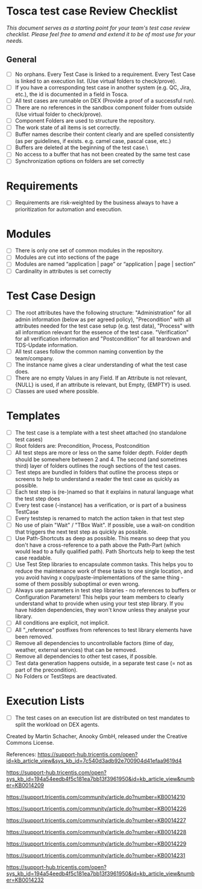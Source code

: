 
# Tosca test case Review Checklist
 *This document serves as a starting point for your team's test case review checklist. Please feel free to amend and extend it to be of most use for your needs.*
 
 

## General
 - [ ] No orphans. Every Test Case is linked to a requirement. Every Test
       Case is linked to an execution list. (Use virtual folders to
       check/prove).
 - [ ]    If you have a corresponding test case in another system (e.g. QC, Jira, etc.), the id is documented in a field in Tosca.
 - [ ] All test cases are runnable on DEX (Provide a proof of a successful run).
 - [ ] There are no references in the sandbox component folder from outside (Use virtual folder to check/prove).
 - [ ] Component Folders are used to structure the repository.
 - [ ] The work state of all items is set correctly.
 - [ ] Buffer names describe their content clearly and are spelled consistently (as per guidelines, if exists. e.g. camel case, pascal case, etc.)
 - [ ] Buffers are deleted at the beginning of the test case.\
 - [ ] No access to a buffer that has not been created by the same test case
 - [ ] Synchronization options on folders are set correctly
 
# Requirements
 - [ ] Requirements are risk-weighted by the business always to have a prioritization for automation and execution.
  
# Modules
 - [ ] There is only one set of common modules in the repository.
 - [ ]    Modules are cut into sections of the page
 - [ ]    Modules are named “application | page” or “application | page | section”
 - [ ]    Cardinality in attributes is set correctly

# Test Case Design
 - [ ]   The root attributes have the following structure: "Administration" for all admin information (below as per agreed policy), "Precondition" with all attributes needed for the test case setup (e.g. test data), "Process" with all information relevant for the essence of the test case. "Verification" for all verification information and "Postcondition" for all teardown and TDS-Update information.
 - [ ]   All test cases follow the common naming convention by the team/company.
 - [ ]    The instance name gives a clear understanding of what the test case does.
 - [ ]    There are no empty Values in any Field. If an Attribute is not relevant, {NULL} is used, if an attribute is relevant, but Empty, {EMPTY} is used.
 - [ ]    Classes are used where possible.

# Templates
 - [ ]    The test case is a template with a test sheet attached (no standalone test cases)
 - [ ]    Root folders are: Precondition, Process, Postcondition
 - [ ]    All test steps are more or less on the same folder depth. Folder depth should be somewhere between 2 and 4. The second (and sometimes third) layer of folders outlines the rough sections of the test cases.
 - [ ]    Test steps are bundled in folders that outline the process steps or screens to help to understand a reader the test case as quickly as possible.
 - [ ]    Each test step is (re-)named so that it explains in natural language what the test step does
 - [ ]    Every test case (-instance) has a verification, or is part of a business TestCase
 - [ ]    Every teststep is renamed to match the action taken in that test step
 - [ ]    No use of plain "Wait" / "TBox Wait". If possible, use a wait-on condition that triggers the next test step as quickly as possible.
 - [ ]    Use Path-Shortcuts as deep as possible. This means so deep that you don't have a cross-reference to a path above the Path-Part (which would lead to a fully qualified path). Path Shortcuts help to keep the test case readable.
 - [ ]    Use Test Step libraries to encapsulate common tasks. This helps you to reduce the maintenance work of these tasks to one single location, and you avoid having x copy/paste-implementations of the same thing - some of them possibly suboptimal or even wrong.
 - [ ]    Always use parameters in test step libraries - no references to buffers or Configuration Parameters! This helps your team members to clearly understand what to provide when using your test step library. If you have hidden dependencies, they won't know unless they analyse your library.
 - [ ]    All conditions are explicit, not implicit.
 - [ ]    All "_reference" postfixes from references to test library elements have been removed.
 - [ ]    Remove all dependencies to uncontrollable factors (time of day, weather, external services) that can be removed.
 - [ ]    Remove all dependencies to other test cases, if possible.
 - [ ]    Test data generation happens outside, in a separate test case (= not as part of the precondition).
 - [ ]    No Folders or TestSteps are deactivated.

# Execution Lists
 - [ ]    The test cases on an execution list are distributed on test mandates to split the workload on DEX agents.
 
 
Created by Martin Schacher, Anooky GmbH,
released under the Creative Commons License.

References:
https://support-hub.tricentis.com/open?id=kb_article_view&sys_kb_id=7c540d3adb92e700904d41efaa9619d4

https://support-hub.tricentis.com/open?sys_kb_id=194a54eedb4f5c181ea7bb13f3961950&id=kb_article_view&number=KB0014209

https://support.tricentis.com/community/article.do?number=KB0014210

https://support.tricentis.com/community/article.do?number=KB0014226

https://support.tricentis.com/community/article.do?number=KB0014227

https://support.tricentis.com/community/article.do?number=KB0014228

https://support.tricentis.com/community/article.do?number=KB0014229

https://support.tricentis.com/community/article.do?number=KB0014231

https://support-hub.tricentis.com/open?sys_kb_id=194a54eedb4f5c181ea7bb13f3961950&id=kb_article_view&number=KB0014232
